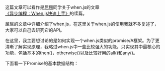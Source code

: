 这篇文章可以看作是[屈屈](http://imququ.com)同学关于when.js的文章[《异步编程：When.js快速上手》](http://www.imququ.com/post/promises-when-js.html)的续篇。

屈屈的文章中详细介绍了when.js，在这里关于when.js的使用我就不多复述了，大家可以自己去研究它的API。

在这里，我主要想讨论的是如何实现一个when.js类似的promise/A框架。为了更清晰了解实现原理，我略过when.js中一些比较强大的功能，只实现其中最核心的功能，包括基本的then()，otherwise()以及比较好用的all()和any()。


下面看一下Promise的基本数据结构：
